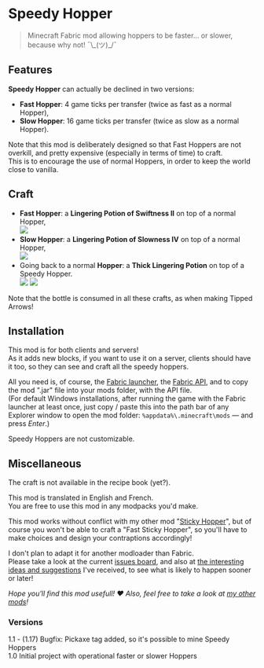 # Speedy Hopper

> Minecraft Fabric mod allowing hoppers to be faster... or slower, because why not! ¯\\\_(ツ)\_/¯


## Features

**Speedy Hopper** can actually be declined in two versions:

- **Fast Hopper**: 4 game ticks per transfer (twice as fast as a normal Hopper),
- **Slow Hopper**: 16 game ticks per transfer (twice as slow as a normal Hopper).

Note that this mod is deliberately designed so that Fast Hoppers are not overkill, and pretty expensive (especially in terms of time) to craft.  
This is to encourage the use of normal Hoppers, in order to keep the world close to vanilla.


## Craft

- **Fast Hopper**: a **Lingering Potion of Swiftness II** on top of a normal Hopper,  
  ![](https://media.forgecdn.net/attachments/373/571/fast_hopper_craft.png)
- **Slow Hopper**: a **Lingering Potion of Slowness IV** on top of a normal Hopper,  
  ![](https://media.forgecdn.net/attachments/373/572/slow_hopper_craft.png)
- Going back to a normal **Hopper**: a **Thick Lingering Potion** on top of a Speedy Hopper.  
![](https://media.forgecdn.net/attachments/373/573/hopper_craft_from_fast.png) ![](https://media.forgecdn.net/attachments/373/574/hopper_craft_from_slow.png)

Note that the bottle is consumed in all these crafts, as when making Tipped Arrows!


## Installation

This mod is for both clients and servers!  
As it adds new blocks, if you want to use it on a server, clients should have it too, so they can see and craft all the speedy hoppers.

All you need is, of course, the [Fabric launcher](https://fabricmc.net/use/), the [Fabric API](https://www.curseforge.com/minecraft/mc-mods/fabric-api), and to copy the mod ".jar" file into your mods folder, with the API file.  
(For default Windows installations, after running the game with the Fabric launcher at least once, just copy / paste this into the path bar of any Explorer window to open the mod folder: `%appdata%\.minecraft\mods` — and press *Enter*.)

Speedy Hoppers are not customizable.


## Miscellaneous

The craft is not available in the recipe book (yet?).

This mod is translated in English and French.  
You are free to use this mod in any modpacks you'd make.

This mod works without conflict with my other mod "[Sticky Hopper](https://www.curseforge.com/minecraft/mc-mods/sticky-hopper)", but of course you won't be able to craft a "Fast Sticky Hopper", so you'll have to make choices and design your contraptions accordingly!

I don't plan to adapt it for another modloader than Fabric.  
Please take a look at the current [issues board](https://dev.cuicui.ovh/minecraft/speedy-hopper/-/boards), and also at [the interesting ideas and suggestions](https://dev.cuicui.ovh/minecraft/speedy-hopper/-/wikis/Ideas) I've received, to see what is likely to happen sooner or later!

*Hope you'll find this mod usefull! ♥ Also, feel free to take a look at [my other mods](https://www.curseforge.com/members/cuicui_off/projects)!*


### Versions

1.1 - (1.17) Bugfix: Pickaxe tag added, so it's possible to mine Speedy Hoppers  
1.0 Initial project with operational faster or slower Hoppers
